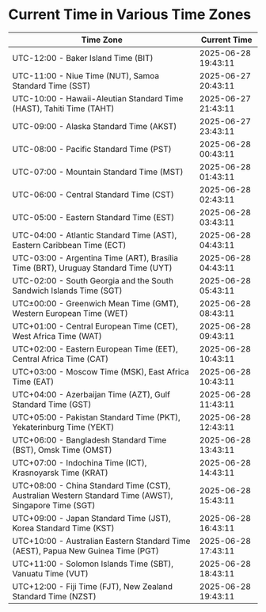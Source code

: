 # Current Time in Various Time Zones

| Time Zone | Current Time |
|-----------|--------------|
| UTC-12:00 - Baker Island Time (BIT) | 2025-06-28 19:43:11 |
| UTC-11:00 - Niue Time (NUT), Samoa Standard Time (SST) | 2025-06-27 20:43:11 |
| UTC-10:00 - Hawaii-Aleutian Standard Time (HAST), Tahiti Time (TAHT) | 2025-06-27 21:43:11 |
| UTC-09:00 - Alaska Standard Time (AKST) | 2025-06-27 23:43:11 |
| UTC-08:00 - Pacific Standard Time (PST) | 2025-06-28 00:43:11 |
| UTC-07:00 - Mountain Standard Time (MST) | 2025-06-28 01:43:11 |
| UTC-06:00 - Central Standard Time (CST) | 2025-06-28 02:43:11 |
| UTC-05:00 - Eastern Standard Time (EST) | 2025-06-28 03:43:11 |
| UTC-04:00 - Atlantic Standard Time (AST), Eastern Caribbean Time (ECT) | 2025-06-28 04:43:11 |
| UTC-03:00 - Argentina Time (ART), Brasília Time (BRT), Uruguay Standard Time (UYT) | 2025-06-28 04:43:11 |
| UTC-02:00 - South Georgia and the South Sandwich Islands Time (SGT) | 2025-06-28 05:43:11 |
| UTC±00:00 - Greenwich Mean Time (GMT), Western European Time (WET) | 2025-06-28 08:43:11 |
| UTC+01:00 - Central European Time (CET), West Africa Time (WAT) | 2025-06-28 09:43:11 |
| UTC+02:00 - Eastern European Time (EET), Central Africa Time (CAT) | 2025-06-28 10:43:11 |
| UTC+03:00 - Moscow Time (MSK), East Africa Time (EAT) | 2025-06-28 10:43:11 |
| UTC+04:00 - Azerbaijan Time (AZT), Gulf Standard Time (GST) | 2025-06-28 11:43:11 |
| UTC+05:00 - Pakistan Standard Time (PKT), Yekaterinburg Time (YEKT) | 2025-06-28 12:43:11 |
| UTC+06:00 - Bangladesh Standard Time (BST), Omsk Time (OMST) | 2025-06-28 13:43:11 |
| UTC+07:00 - Indochina Time (ICT), Krasnoyarsk Time (KRAT) | 2025-06-28 14:43:11 |
| UTC+08:00 - China Standard Time (CST), Australian Western Standard Time (AWST), Singapore Time (SGT) | 2025-06-28 15:43:11 |
| UTC+09:00 - Japan Standard Time (JST), Korea Standard Time (KST) | 2025-06-28 16:43:11 |
| UTC+10:00 - Australian Eastern Standard Time (AEST), Papua New Guinea Time (PGT) | 2025-06-28 17:43:11 |
| UTC+11:00 - Solomon Islands Time (SBT), Vanuatu Time (VUT) | 2025-06-28 18:43:11 |
| UTC+12:00 - Fiji Time (FJT), New Zealand Standard Time (NZST) | 2025-06-28 19:43:11 |
